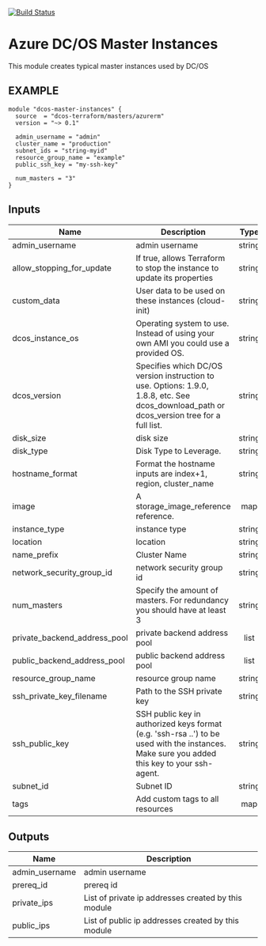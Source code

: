 [![Build Status](https://jenkins-terraform.mesosphere.com/service/dcos-terraform-jenkins/job/dcos-terraform/job/terraform-azurerm-masters/job/master/badge/icon)](https://jenkins-terraform.mesosphere.com/service/dcos-terraform-jenkins/job/dcos-terraform/job/terraform-azurerm-masters/job/master/)

Azure DC/OS Master Instances
============================
This module creates typical master instances used by DC/OS

EXAMPLE
-------

```hcl
module "dcos-master-instances" {
  source  = "dcos-terraform/masters/azurerm"
  version = "~> 0.1"

  admin_username = "admin"
  cluster_name = "production"
  subnet_ids = "string-myid"
  resource_group_name = "example"
  public_ssh_key = "my-ssh-key"

  num_masters = "3"
}
```


## Inputs

| Name | Description | Type | Default | Required |
|------|-------------|:----:|:-----:|:-----:|
| admin_username | admin username | string | - | yes |
| allow_stopping_for_update | If true, allows Terraform to stop the instance to update its properties | string | `true` | no |
| custom_data | User data to be used on these instances (cloud-init) | string | `` | no |
| dcos_instance_os | Operating system to use. Instead of using your own AMI you could use a provided OS. | string | - | yes |
| dcos_version | Specifies which DC/OS version instruction to use. Options: 1.9.0, 1.8.8, etc. See dcos_download_path or dcos_version tree for a full list. | string | - | yes |
| disk_size | disk size | string | - | yes |
| disk_type | Disk Type to Leverage. | string | `Standard_LRS` | no |
| hostname_format | Format the hostname inputs are index+1, region, cluster_name | string | `master-%[1]d-%[2]s` | no |
| image | A storage_image_reference reference. | map | `<map>` | no |
| instance_type | instance type | string | - | yes |
| location | location | string | - | yes |
| name_prefix | Cluster Name | string | - | yes |
| network_security_group_id | network security group id | string | `` | no |
| num_masters | Specify the amount of masters. For redundancy you should have at least 3 | string | - | yes |
| private_backend_address_pool | private backend address pool | list | `<list>` | no |
| public_backend_address_pool | public backend address pool | list | `<list>` | no |
| resource_group_name | resource group name | string | - | yes |
| ssh_private_key_filename | Path to the SSH private key | string | `/dev/null` | no |
| ssh_public_key | SSH public key in authorized keys format (e.g. 'ssh-rsa ..') to be used with the instances. Make sure you added this key to your ssh-agent. | string | - | yes |
| subnet_id | Subnet ID | string | - | yes |
| tags | Add custom tags to all resources | map | `<map>` | no |

## Outputs

| Name | Description |
|------|-------------|
| admin_username | admin username |
| prereq_id | prereq id |
| private_ips | List of private ip addresses created by this module |
| public_ips | List of public ip addresses created by this module |

